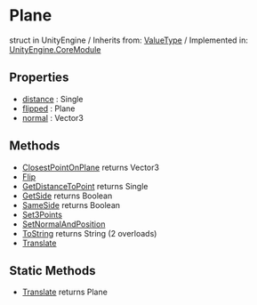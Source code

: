 # Plane
struct in UnityEngine
 / Inherits from: <a href="https://docs.unity3d.com/6000.0/Documentation/ScriptReference/ValueType.html">ValueType</a> / Implemented in: <a href="https://docs.unity3d.com/6000.0/Documentation/ScriptReference/UnityEngine.CoreModule.html">UnityEngine.CoreModule</a>
## Properties
- <a href="https://docs.unity3d.com/6000.0/Documentation/ScriptReference/Plane-distance.html">distance</a> : Single
- <a href="https://docs.unity3d.com/6000.0/Documentation/ScriptReference/Plane-flipped.html">flipped</a> : Plane
- <a href="https://docs.unity3d.com/6000.0/Documentation/ScriptReference/Plane-normal.html">normal</a> : Vector3
## Methods
- <a href="https://docs.unity3d.com/6000.0/Documentation/ScriptReference/Plane.ClosestPointOnPlane.html">ClosestPointOnPlane</a> returns Vector3
- <a href="https://docs.unity3d.com/6000.0/Documentation/ScriptReference/Plane.Flip.html">Flip</a>
- <a href="https://docs.unity3d.com/6000.0/Documentation/ScriptReference/Plane.GetDistanceToPoint.html">GetDistanceToPoint</a> returns Single
- <a href="https://docs.unity3d.com/6000.0/Documentation/ScriptReference/Plane.GetSide.html">GetSide</a> returns Boolean
- <a href="https://docs.unity3d.com/6000.0/Documentation/ScriptReference/Plane.SameSide.html">SameSide</a> returns Boolean
- <a href="https://docs.unity3d.com/6000.0/Documentation/ScriptReference/Plane.Set3Points.html">Set3Points</a>
- <a href="https://docs.unity3d.com/6000.0/Documentation/ScriptReference/Plane.SetNormalAndPosition.html">SetNormalAndPosition</a>
- <a href="https://docs.unity3d.com/6000.0/Documentation/ScriptReference/Plane.ToString.html">ToString</a> returns String (2 overloads)
- <a href="https://docs.unity3d.com/6000.0/Documentation/ScriptReference/Plane.Translate.html">Translate</a>
## Static Methods
- <a href="https://docs.unity3d.com/6000.0/Documentation/ScriptReference/Plane.Translate.html">Translate</a> returns Plane
